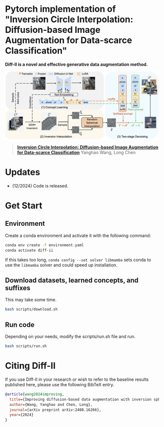 # Pytorch implementation of "Inversion Circle Interpolation: Diffusion-based Image Augmentation for Data-scarce Classification"

**Diff-II is a novel and effective generative data augmentation method.**

![](teaser.jpg)


> [**Inversion Circle Interpolation: Diffusion-based Image Augmentation for Data-scarce Classification**](https://arxiv.org/pdf/2408.16266)
> Yanghao Wang, Long Chen               

# Updates
- (12/2024) Code is released.


# Get Start
## Environment
Create a conda environment and activate it with the following command:
```bash
conda env create -f environment.yaml
conda activate diff-ii
```
If this takes too long, `conda config --set solver libmamba` sets conda to use the `libmamba` solver and could speed up installation.

## Download datasets, learned concepts, and suffixes
This may take some time.
```bash
bash scripts/download.sh
```

## Run code
Depending on your needs, modify the scripts/run.sh file and run.
```bash
bash scripts/run.sh
```

# Citing Diff-II

If you use Diff-II in your research or wish to refer to the baseline results published here, please use the following BibTeX entry.

```BibTeX
@article{wang2024improving,
  title={Improving diffusion-based data augmentation with inversion spherical interpolation},
  author={Wang, Yanghao and Chen, Long},
  journal={arXiv preprint arXiv:2408.16266},
  year={2024}
}
```

